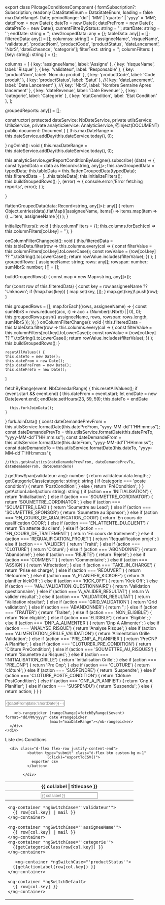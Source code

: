 export class PilotageConditionsComponent {
   formSubscription?: Subscription;
  readonly DataStateEnum = DataStateEnum;
  loading = false
  maxDateRange!: Date;
  periodRange: 'dd' | 'MM' | 'quarter' | 'yyyy' = 'MM';
  dateFrom = new Date();
  dateTo = new Date();
  datePreFrom = new Date();
  datePreTo = new Date();
  currentFiltreByStatus: string = '';
  startDate: string = '';
  endDate: string = '';
  rawGroupedData: any = {};
  tableData: any[] = [];
  filteredData: any[] = [];
  columnss: string[] = ['assigneeName', 'risqueName', 'validateur', 'productNom', 'productCode', 'productStatus', 'dateLancement', 'NbrS', 'dateEcheance', 'categorie'];
  filterText: string = '';
  columnFilters: { [key: string]: string } = {};
  
 columns = [
    { key: 'assigneeName', label: 'Assigne' },
    { key: 'risqueName', label: 'Risque' },
    { key: 'validateur', label: 'Responsable' },
    { key: 'productNom', label: 'Nom du produit' },
    { key: 'productCode', label: 'Code produit' },
    { key: 'productStatus', label: 'Satut' },
    //{ key: 'dateLancement', label: 'Date Lancement' },
    //{ key: 'NbrS', label: 'Nombre Semaine Apres lancement' },
    { key: 'dateRevenue', label: 'Date Revenue' },
    { key: 'categorie', label: 'Categorie' },
    { key: 'etatCondition', label: 'Etat Condition' },
  ];
  
  groupedReports: any[] = [];

  constructor(
    protected dateService: NbDateService<Date>,
    private utilsService: UtilsService,
    private analyticService: AnalyticService,
    @Inject(DOCUMENT) public document: Document
  ) {
    this.maxDateRange = this.dateService.addDay(this.dateService.today(), 0);

  }
   ngOnInit(): void {
    this.maxDateRange = this.dateService.addDay(this.dateService.today(), 0);



 

   this.analyticService.getReportConditionByAssigne().subscribe(
      (data) => {
        const typedData = data as Record<string, any[]>;
        this.rawGroupedData = typedData;
        this.tableData = this.flattenGroupedData(typedData);
        this.filteredData = [...this.tableData];
        this.initializeFilters();
        this.buildGroupedRows();
      },
      (error) => {
        console.error('Error fetching reports:', error);
      }
    );

  }


  flattenGroupedData(data: Record<string, any[]>): any[] {
    return Object.entries(data).flatMap(([assigneeName, items]) =>
      items.map(item => ({ ...item, assigneeName }))
    );
  }

  initializeFilters(): void {
    this.columnFilters = {};
    this.columns.forEach(col => this.columnFilters[col.key] = '');
  }

  onColumnFilterChangeold(): void {
    this.filteredData = this.tableData.filter(row =>
      this.columns.every(col => {
        const filterValue = this.columnFilters[col.key].toLowerCase();
        const rowValue = (row[col.key] ?? '').toString().toLowerCase();
        return rowValue.includes(filterValue);
      })
    );
  }
groupedRows: {
  assigneeName: string;
  rows: any[];
  rowspan: number;
  sumNbrS: number;
}[] = [];

buildGroupedRows() {
  const map = new Map<string, any[]>();

  for (const row of this.filteredData) {
    const key = row.assigneeName ?? 'Unknown';
    if (!map.has(key)) {
      map.set(key, []);
    }
    map.get(key)!.push(row);
  }

  this.groupedRows = [];
  map.forEach((rows, assigneeName) => {
    const sumNbrS = rows.reduce((acc, r) => acc + (Number(r.NbrS) || 0), 0);
    this.groupedRows.push({
      assigneeName,
      rows,
      rowspan: rows.length,
      sumNbrS
    });
  });
}
onColumnFilterChange(): void {
  this.filteredData = this.tableData.filter(row =>
    this.columns.every(col => {
      const filterValue = this.columnFilters[col.key].toLowerCase();
      const rowValue = (row[col.key] ?? '').toString().toLowerCase();
      return rowValue.includes(filterValue);
    })
  );
  this.buildGroupedRows();
}



    resetAllValues() {
    this.dateTo = new Date();
    this.dateFrom = new Date();
    this.datePreFrom = new Date();
    this.datePreTo = new Date();
  }

  fetchByRange(event: NbCalendarRange<Date>) {
    this.resetAllValues();
    if (event.start && event.end) {
      this.dateFrom = event.start;
      let endDate = new Date(event.end);
      endDate.setHours(23, 59, 59);
      this.dateTo = endDate

      this.forkJoinData();
    }
  }
   forkJoinData() {
    const dateDemandePrevFrom = this.utilsService.formatDate(this.datePreFrom, "yyyy-MM-dd'T'HH:mm:ss");
    const dateDemandePrevTo = this.utilsService.formatDate(this.datePreTo, "yyyy-MM-dd'T'HH:mm:ss");
    const dateDemandeFrom = this.utilsService.formatDate(this.dateFrom, "yyyy-MM-dd'T'HH:mm:ss");
    const dateDemandeTo = this.utilsService.formatDate(this.dateTo, "yyyy-MM-dd'T'HH:mm:ss");


    //this.getAnalytics(dateDemandePrevFrom, dateDemandePrevTo, dateDemandeFrom, dateDemandeTo)
  }
   getRowSpan(validateur: any): number {
    return validateur.data.length;
}
  getCategorieClass(categorie: string): string {
    if (categorie === 'poste condition') {
      return 'PostCondition';
    } else {
      return 'PréCondition';
    }
  }
  getActionLabel(action: string): string {
    if (action === 'INITIALISATION') {
        return 'Initialisation';
    } else if (action === 'SOUMETTRE_CORDINATOR') {
        return 'SOUMETTRE_CORDINATOR';
    } else if (action === 'SOUMETTRE_LEAD') {
        return 'Soumettre au Lead';
    } else if (action === 'SOUMETTRE_SPONSOR') {
        return 'Soumettre au Sponsor';
    } else if (action === 'EN_COURS_DE_QUALIFICATION_COOR') {
        return 'En cours de qualification COOR';
    } else if (action === 'EN_ATTENTE_DU_CLIENT') {
        return 'En attente du client';
    } else if (action === 'EN_COURS_DE_TRAITEMENT') {
        return 'En cours de traitement';
    } else if (action === 'REQUALIFICATION_PROJET') {
        return 'Requalification projet';
    } else if (action === 'VALIDER') {
        return 'Traité';
    } else if (action === 'CLOTURÉ') {
        return 'Clôturé';
    } else if (action === 'ABONDONNE') {
        return 'Abandonné';
    } else if (action === 'REJETÉ') {
        return 'Rejeté';
    } else if (action === 'COMMENT') {
        return 'Commentaire';
    } else if (action === 'ASSIGN') {
        return 'Affectation';
    } else if (action === 'TAKE_IN_CHARGE') {
        return 'Prise en charge';
    } else if (action === 'REOUVERT') {
        return 'Retourner';
    } else if (action === 'A_PLANIFIER_KICKOFF') {
        return 'A planifier kickOff';
    } else if (action === 'KICK_OFF') {
        return 'Kick Off';
    } else if (action === 'MAJ_VALIDATION_QUESTIONNAIRE') {
        return 'Validation questionnaire';
    } else if (action === 'A_VALIDER_RESULTAT') {
        return 'A valider résultat';
    } else if (action === 'VALIDATION_RESULTAT') {
        return 'Validation résultat';
    } else if (action === 'GRID_VALIDATION') {
        return 'Grid validation';
    } else if (action === 'ABANDONNER') {
        return '';
    } else if (action === 'TRAITER') {
        return 'Traiter';
    } else if (action === 'NON_ELIGIBLE') {
        return 'Non éligible';
    } else if (action === 'ELIGIBLE') {
        return 'Éligible';
    } else if (action === 'DNP_A_ALIMENTER') {
        return 'Dnp A Alimenter';
    } else if (action === 'ANALYSE_RISQUE') {
        return 'Analyse Risque';
    } else if (action === 'ALIMENTATION_GRILLE_VALIDATION') {
        return 'Alimentation Grille Validation';
    } else if (action === 'PRE_CNP_A_PLANIFIER') {
        return 'PreCNP A Planifier';
    } else if (action === 'CLOTURER_PRE_CONDITION') {
        return 'Clôture PreCondition';
    } else if (action === 'SOUMETTRE_AU_RISQUES') {
        return 'Soumettre au Risques';
    } else if (action === 'INITIALISATION_GRILLE') {
        return 'Initialisation Grille';
    } else if (action === 'PRE_CNP') {
        return 'Pre Cnp';
    } else if (action === 'CLOTURE') {
        return 'clôturé';
    } else if (action === 'SUSPENDRE') {
        return 'Suspendre';
    } else if (action === 'CLOTURE_POSTE_CONDITION') {
        return 'Clôture PostCondition';
    } else if (action === 'CNP_A_PLANIFIER') {
        return 'Cnp A Planifier';
    } else if (action === 'SUSPENDU') {
        return 'Suspendu';
    } else {
        return action;
    }
}
}
<div id="auditPilotage">
  <div class="pilotageHeader d-flex justify-content-between">
    <div class="pilotageTitle">
      <h4 class="title-heading  text-uppercase"></h4>
    </div>
    <div class="paginationFilter d-flex">
      <div class="control-status-example">
      </div>
      <div class="rangeCalendar ml-3"
           title="vs {{datePreFrom|date:'dd/MM/yyyy'}} - {{datePreTo|date:'dd/MM/yyyy'}}">
        <input class="form-control" placeholder="{{dateFrom|date:'shortDate'}} - {{dateTo|date:'shortDate'}} "
               [nbDatepicker]="rangepicker" size="21" />

        <nb-rangepicker (rangeChange)=fetchByRange($event) format="dd/MM/yyyy" date #rangepicker
                        [max]="maxDateRange"></nb-rangepicker>
      </div>
    </div>
  </div>
</div>
<nb-card>
  <nb-card-header>Liste des Conditions 

      <div class="d-flex flex-row justify-content-end">
              <button type="submit" class="d-flex btn custom-bg m-1"
                       (click)="exportToCSV()">
                exporter csv
              </button>

            </div>
  </nb-card-header>

  <nb-card-body>

 <table class="table w-100">
  <thead class="bg-header fw-bold">
    <tr>
      <th *ngFor="let col of columns">{{ col.label | titlecase }}</th>
    </tr>
    <tr>
      <th *ngFor="let col of columns">
        <input
          nbInput
          fullWidth
          class="form-control"
          [(ngModel)]="columnFilters[col.key]"
          (ngModelChange)="onColumnFilterChange()"
          placeholder="{{ col.label }}"
        />
      </th>
    </tr>
  </thead>
  <tbody>
    <tr *ngFor="let row of filteredData">
      <td *ngFor="let col of columns">
         <ng-container [ngSwitch]="col.key">

    <ng-container *ngSwitchCase="'validateur'">
      {{ row[col.key] | mail }} 
    </ng-container>

    <ng-container *ngSwitchCase="'assigneeName'">
      {{ row[col.key] | mail }} 
    </ng-container>
    <ng-container *ngSwitchCase="'categorie'">
      {{getCategorieClass(row[col.key]) }} 
    </ng-container>

       <ng-container *ngSwitchCase="'productStatus'">
      {{getActionLabel(row[col.key]) }} 
    </ng-container>

    <ng-container *ngSwitchDefault>
      {{ row[col.key] }}
    </ng-container>

  </ng-container>
      </td>
    </tr>
  </tbody>
</table> 

